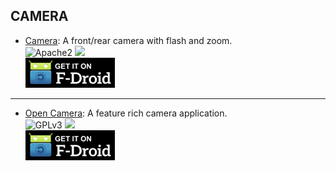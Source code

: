 <!--
    Copyright (C)  2016 PRIMOKORN.
    Permission is granted to copy, distribute and/or modify this document
    under the terms of the GNU Free Documentation License, Version 1.3
    or any later version published by the Free Software Foundation;
    with no Invariant Sections, no Front-Cover Texts, and no Back-Cover Texts.
    A copy of the license is included in the section entitled "GNU
    Free Documentation License".
-->
## CAMERA

* [Camera](http://v.ht/vnQl): A front/rear camera with flash and zoom.  
![Apache2](https://img.shields.io/badge/License-Apache%202.0-yellowgreen.svg?style=flat-square)
[![](https://img.shields.io/badge/Source-Github-lightgrey.svg?style=flat-square)](https://github.com/SimpleMobileTools/Simple-Camera)  
[![](Pictures/F-Droid.png)](http://v.ht/vnQl)

***

* [Open Camera](http://v.ht/QAaj): A feature rich camera application.  
![GPLv3](https://img.shields.io/badge/License-GPLv3-brightgreen.svg?style=flat-square)
[![](https://img.shields.io/badge/Source-Sourceforge-lightgrey.svg?style=flat-square)](https://sourceforge.net/p/opencamera/code)  
[![](Pictures/F-Droid.png)](http://v.ht/QAaj)